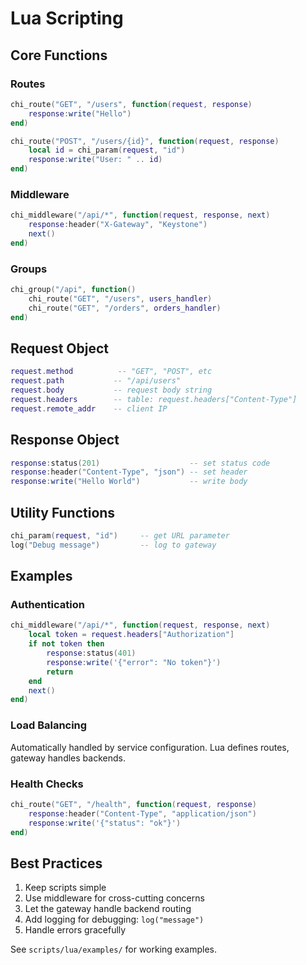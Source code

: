 # Lua Scripting

## Core Functions

### Routes
```lua
chi_route("GET", "/users", function(request, response)
    response:write("Hello")
end)

chi_route("POST", "/users/{id}", function(request, response)
    local id = chi_param(request, "id")
    response:write("User: " .. id)
end)
```

### Middleware
```lua
chi_middleware("/api/*", function(request, response, next)
    response:header("X-Gateway", "Keystone")
    next()
end)
```

### Groups
```lua
chi_group("/api", function()
    chi_route("GET", "/users", users_handler)
    chi_route("GET", "/orders", orders_handler)
end)
```

## Request Object

```lua
request.method          -- "GET", "POST", etc
request.path           -- "/api/users"
request.body           -- request body string
request.headers        -- table: request.headers["Content-Type"]
request.remote_addr    -- client IP
```

## Response Object

```lua
response:status(201)                    -- set status code
response:header("Content-Type", "json") -- set header
response:write("Hello World")           -- write body
```

## Utility Functions

```lua
chi_param(request, "id")     -- get URL parameter
log("Debug message")         -- log to gateway
```

## Examples

### Authentication
```lua
chi_middleware("/api/*", function(request, response, next)
    local token = request.headers["Authorization"]
    if not token then
        response:status(401)
        response:write('{"error": "No token"}')
        return
    end
    next()
end)
```

### Load Balancing
Automatically handled by service configuration. Lua defines routes, gateway handles backends.

### Health Checks
```lua
chi_route("GET", "/health", function(request, response)
    response:header("Content-Type", "application/json")
    response:write('{"status": "ok"}')
end)
```

## Best Practices

1. Keep scripts simple
2. Use middleware for cross-cutting concerns
3. Let the gateway handle backend routing
4. Add logging for debugging: `log("message")`
5. Handle errors gracefully

See `scripts/lua/examples/` for working examples.
